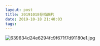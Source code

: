 ```yaml
---
layout: post
title: 20191018存档画片
date: 2019-10-18 21:40:03
tags:
---
```


![639634d24e6294fc9f671f7d91180e1.jpg](https://i.loli.net/2019/10/18/fIovtYC9NMB5RPh.jpg)
